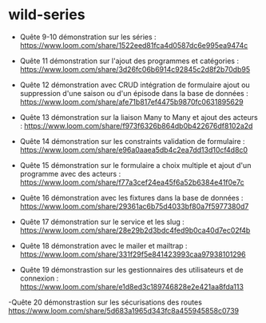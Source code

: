 # wild-series

- Quête 9-10 démonstration sur les séries : https://www.loom.com/share/1522eed81fca4d0587dc6e995ea9474c

- Quête 11 démonstration sur l'ajout des programmes et catégories : https://www.loom.com/share/3d26fc06b6914c92845c2d8f2b70db95

- Quête 12 démonstration avec CRUD intégration de formulaire ajout ou suppression d'une saison ou d'un épisode dans la base de données : https://www.loom.com/share/afe71b817ef4475b9870fc0631895629

- Quête 13 démonstration sur la liaison Many to Many et ajout des acteurs : https://www.loom.com/share/f973f6326b864db0b422676df8102a2d

- Quête 14 démonstration sur les constraints validation de formulaire : https://www.loom.com/share/e96a0aaea5db4c2ea7dd13d10cf4d8c0

- Quête 15 démonstration sur le formulaire a choix multiple et ajout d'un programme avec des acteurs : https://www.loom.com/share/f77a3cef24ea45f6a52b6384e41f0e7c

- Quête 16 démonstration avec les fixtures dans la base de données : https://www.loom.com/share/29361ac6b75d4033bf80a7f5977380d7

- Quête 17 démonstration sur le service et les slug : https://www.loom.com/share/28e29b2d3bdc4fed9b0ca40d7ec02f4b

- Quête 18 démonstration avec le mailer et mailtrap : https://www.loom.com/share/331f29f5e841423993caa97938101296

- Quête 19 démonstrastion sur les gestionnaires des utilisateurs et de connexion : https://www.loom.com/share/e1d8ed3c189746828e2e421aa8fda113

-Quête 20 démonstrastion sur les sécurisations des routes https://www.loom.com/share/5d683a1965d343fc8a455945858c0739